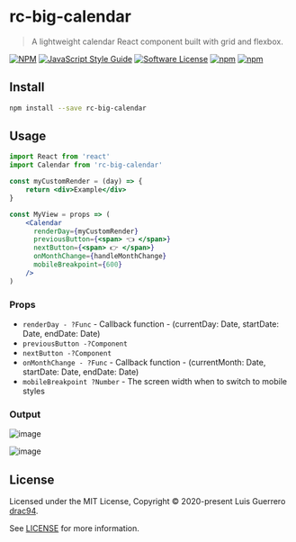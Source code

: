 # rc-big-calendar

> A lightweight calendar React component built with grid and flexbox.

[![NPM](https://img.shields.io/npm/v/rc-big-calendar.svg)](https://www.npmjs.com/package/rc-big-calendar) [![JavaScript Style Guide](https://img.shields.io/badge/code_style-standard-brightgreen.svg)](https://standardjs.com)
[![Software License](https://img.shields.io/badge/license-MIT-brightgreen.svg)](LICENSE.md)
[![npm](https://img.shields.io/npm/dt/rc-big-calendar.svg)](https://www.npmjs.com/package/rc-big-calendar)
[![npm](https://img.shields.io/npm/dw/rc-big-calendar.svg)](https://www.npmjs.com/package/rc-big-calendar)

## Install

```bash
npm install --save rc-big-calendar
```

## Usage

```jsx
import React from 'react'
import Calendar from 'rc-big-calendar'

const myCustomRender = (day) => {
    return <div>Example</div>
}

const MyView = props => (
    <Calendar
      renderDay={myCustomRender}
      previousButton={<span> 👈 </span>}
      nextButton={<span> 👉 </span>}
      onMonthChange={handleMonthChange}
      mobileBreakpoint={600} 
    />
)
```


### Props

- `renderDay - ?Func` - Callback function - (currentDay: Date, startDate: Date, endDate: Date)
- `previousButton -?Component` 
- `nextButton -?Component` 
- `onMonthChange - ?Func` - Callback function - (currentMonth: Date, startDate: Date, endDate: Date)
- `mobileBreakpoint ?Number` - The screen width when to switch to mobile styles

### Output
![image](https://user-images.githubusercontent.com/1719915/80731993-480f9480-8ad1-11ea-920f-39e3f2de8bec.png)

![image](https://user-images.githubusercontent.com/1719915/80732095-71302500-8ad1-11ea-9d2c-919336eaa5c0.png)

## License

Licensed under the MIT License, Copyright © 2020-present Luis Guerrero [drac94](https://github.com/drac94).

See [LICENSE](./LICENSE) for more information.
